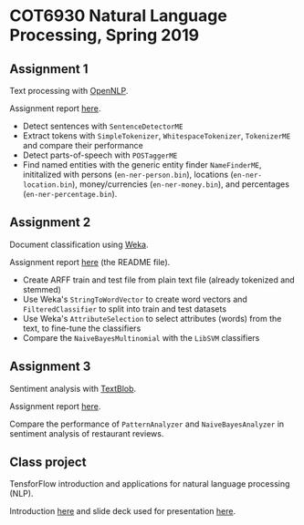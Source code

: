 # COT6930 Natural Language Processing, Spring 2019

## Assignment 1

Text processing with [OpenNLP](https://opennlp.apache.org/).

Assignment report [here](https://github.com/cgarbin/cot6930-natural-language-processing/blob/master/assignment1/COT-6930%20assignment%201%20report%20cgarbin.pdf).

- Detect sentences with `SentenceDetectorME`
- Extract tokens with `SimpleTokenizer`, `WhitespaceTokenizer`, `TokenizerME` and compare their performance
- Detect parts-of-speech with `POSTaggerME`
- Find named entities with the generic entity finder `NameFinderME`, inititalized with persons (`en-ner-person.bin`),
  locations (`en-ner-location.bin`), money/currencies (`en-ner-money.bin`), and percentages (`en-ner-percentage.bin`).

## Assignment 2

Document classification using [Weka](https://www.cs.waikato.ac.nz/~ml/weka/).

Assignment report [here](https://github.com/cgarbin/cot6930-natural-language-/trprocessingee/master/assignment2) (the README file).

- Create ARFF train and test file from plain text file (already tokenized and stemmed)
- Use Weka's `StringToWordVector` to create word vectors and `FilteredClassifier` to split into train and test datasets
- Use Weka's `AttributeSelection` to select attributes (words) from the text, to fine-tune the classifiers
- Compare the `NaiveBayesMultinomial` with the `LibSVM` classifiers

## Assignment 3

Sentiment analysis with [TextBlob](https://textblob.readthedocs.io/en/dev/).

Assignment report [here](https://github.com/cgarbin/cot6930-natural-language-processing/blob/master/assignment3/COT-6930%20assignment%203%20cgarbin.pdf).

Compare the performance of `PatternAnalyzer` and `NaiveBayesAnalyzer` in sentiment analysis of restaurant reviews.

## Class project

TensforFlow introduction and applications for natural language processing (NLP).

Introduction [here](https://github.com/cgarbin/cot6930-natural-language-processing/tree/master/tensorflow-presentation)
and slide deck used for presentation [here](https://github.com/cgarbin/cot6930-natural-language-processing/blob/master/tensorflow-presentation/COT-6930%20presentation%20-%20TensorFlow.pdf).
